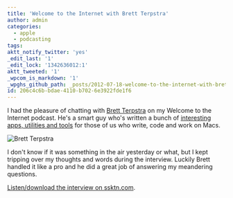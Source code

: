 ```yaml
---
title: 'Welcome to the Internet with Brett Terpstra'
author: admin
categories:
  - apple
  - podcasting
tags: 
aktt_notify_twitter: 'yes'
_edit_last: '1'
_edit_lock: '1342636012:1'
aktt_tweeted: '1'
_wpcom_is_markdown: '1'
_wpghs_github_path: _posts/2012-07-18-welcome-to-the-internet-with-brett-terpstra.md
id: 206c4c6b-bdae-4110-b702-6e3922fde1f6
---
```

<p>I had the pleasure of chatting with <a href="http://brettterpstra.com/">Brett Terpstra</a> on my Welcome to the Internet podcast. He's a smart guy who's written a bunch of <a href="http://brettterpstra.com/projects/">interesting apps, utilities and tools</a> for those of us who write, code and work on Macs.</p>
<p><img src="https://chrisenns.com/wp-content/uploads/2012/07/Brett-Terpstra-600x244.jpg" alt="Brett Terpstra" title="Brett Terpstra" class="aligncenter size-large wp-image-20570" /></p>
<p>I don't know if it was something in the air yesterday or what, but I kept tripping over my thoughts and words during the interview. Luckily Brett handled it like a pro and he did a great job of answering my meandering questions.</p>
<p><a href="http://www.ssktn.com/podcasts/welcometotheinternet/21-welcome-to-the-internet-brett-terpstra/">Listen/download the interview on ssktn.com</a>.</p>
